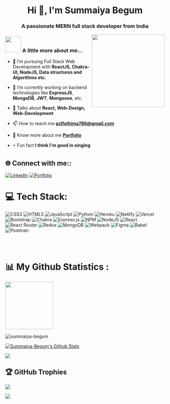  
<h1 align="center">Hi 👋, I'm Summaiya Begum</h1>

<h3 align="center">A passionate MERN full stack developer from India</h3>
<img align='right' src="https://miro.medium.com/max/1050/1*qdAW1TjCN57h1lbuuzvchg.gif" width="230">

### <img src="https://media.giphy.com/media/VgCDAzcKvsR6OM0uWg/giphy.gif" width="50"> A little more about me...
- 🌱 I’m pursuing Full Stack Web Development with **ReactJS, Chakra-UI, NodeJS, Data structures and Algorithms etc.**

- 🔭 I’m currently working on backend technologies like **ExpressJS**, **MongoDB**, **JWT**, **Mongoose**, etc.

- 💬 Talks about **React, Web-Design, Web-Development**

- 📫 How to reach me **gzlfathima786@gmail.com**

- 🔭 Know more about me **[Portfolio](https://Summaiya-Begum.github.io/)**



- ⚡ Fun fact **I think I'm good in singing**


## 🌐 Connect with me::
[![LinkedIn](https://img.shields.io/badge/LinkedIn-%230077B5.svg?logo=linkedin&logoColor=white)](https://www.linkedin.com/in/summaiya23/)
[![Portfolio](https://img.shields.io/badge/Portfolio-%23000000.svg?logo=firefox&logoColor=#FF7139)](https://summaiya-begum.github.io/)


# 💻 Tech Stack:
![CSS3](https://img.shields.io/badge/css3-%231572B6.svg?style=for-the-badge&logo=css3&logoColor=white) ![HTML5](https://img.shields.io/badge/html5-%23E34F26.svg?style=for-the-badge&logo=html5&logoColor=white) ![JavaScript](https://img.shields.io/badge/javascript-%23323330.svg?style=for-the-badge&logo=javascript&logoColor=%23F7DF1E) ![Python](https://img.shields.io/badge/python-3670A0?style=for-the-badge&logo=python&logoColor=ffdd54) ![Heroku](https://img.shields.io/badge/heroku-%23430098.svg?style=for-the-badge&logo=heroku&logoColor=white) ![Netlify](https://img.shields.io/badge/netlify-%23000000.svg?style=for-the-badge&logo=netlify&logoColor=#00C7B7) ![Vercel](https://img.shields.io/badge/vercel-%23000000.svg?style=for-the-badge&logo=vercel&logoColor=white) ![Bootstrap](https://img.shields.io/badge/bootstrap-%23563D7C.svg?style=for-the-badge&logo=bootstrap&logoColor=white) ![Chakra](https://img.shields.io/badge/chakra-%234ED1C5.svg?style=for-the-badge&logo=chakraui&logoColor=white) ![Express.js](https://img.shields.io/badge/express.js-%23404d59.svg?style=for-the-badge&logo=express&logoColor=%2361DAFB) ![NPM](https://img.shields.io/badge/NPM-%23000000.svg?style=for-the-badge&logo=npm&logoColor=white) ![NodeJS](https://img.shields.io/badge/node.js-6DA55F?style=for-the-badge&logo=node.js&logoColor=white) ![React](https://img.shields.io/badge/react-%2320232a.svg?style=for-the-badge&logo=react&logoColor=%2361DAFB) ![React Router](https://img.shields.io/badge/React_Router-CA4245?style=for-the-badge&logo=react-router&logoColor=white) ![Redux](https://img.shields.io/badge/redux-%23593d88.svg?style=for-the-badge&logo=redux&logoColor=white) ![MongoDB](https://img.shields.io/badge/MongoDB-%234ea94b.svg?style=for-the-badge&logo=mongodb&logoColor=white) ![Webpack](https://img.shields.io/badge/webpack-%238DD6F9.svg?style=for-the-badge&logo=webpack&logoColor=black) 	![Figma](https://img.shields.io/badge/figma-%23F24E1E.svg?style=for-the-badge&logo=figma&logoColor=white) ![Babel](https://img.shields.io/badge/Babel-F9DC3e?style=for-the-badge&logo=babel&logoColor=black) ![Postman](https://img.shields.io/badge/Postman-FF6C37?style=for-the-badge&logo=postman&logoColor=white)
</div>
<br/>
<br/>

# 📊 My Github Statistics :

<!-- contributions  -->
<!-- <img  src="https://github-readme-stats.vercel.app/api?username=summaiya-begum&&show_icons=true&theme=radical"/> -->
  

<img height="150px" src="https://github-readme-stats.vercel.app/api/top-langs/?username=summaiya-begum&hide_title=false&hide_border=true&layout=compact&langs_count=6&exclude_repo=comp426,Redventures-Movie-Quotes&text_color=000&icon_color=fff&bg_color=0,52fa5a,4dfcff,c64dff&theme=graywhite" />


<br>
<p><img align="center" src="https://github-readme-streak-stats.herokuapp.com?user=summaiya-begum&theme=dracula&hide_border=true" alt="summaiya-begum"/></p>
<p >
            <a href="https://github.com/Summaiya-Begum/github-readme-stats"><img alt="Summaiya-Begum's Github Stats" src="https://github-readme-stats.vercel.app/api?username=Summaiya-Begum&show_icons=true&count_private=true&theme=react&hide_border=true&bg_color=0D1117" /></a>
          </p>


![](http://github-profile-summary-cards.vercel.app/api/cards/profile-details?username=Summaiya-Begum&theme=2077)



## 🏆 GitHub Trophies
![](https://github-profile-trophy.vercel.app/?username=summaiya-begum&theme=monokai&no-frame=false&no-bg=false&margin-w=4)



[![](https://visitcount.itsvg.in/api?id=summaiya-begum&label=Profile%20Views%20&color=10&pretty=true)](https://visitcount.itsvg.in)
